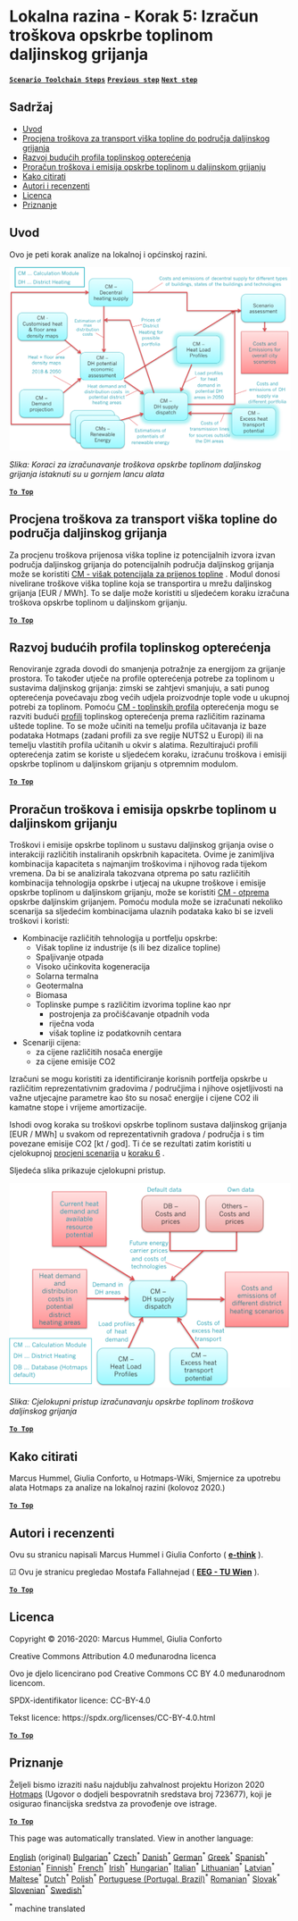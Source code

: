 <h1><a class="anchor" id="local-level---step-5--calculation-of-costs-of-heat-supply-to-district-heating" href="#local-level---step-5--calculation-of-costs-of-heat-supply-to-district-heating"><i class="fa fa-link"></i></a>Lokalna razina - Korak 5: Izračun troškova opskrbe toplinom daljinskog grijanja</h1><p> <a href="guide-local-and-municipal-levels#the-hotmaps-scenario-toolchain-different-steps"><strong><code>Scenario Toolchain Steps</code></strong></a> <a href="step-4-calculation-of-district-heating-distribution-costs"><strong><code>Previous step</code></strong></a> <a href="step-6-assessment-of-scenarios-for-entire-heat-demand-and-supply-for-the-selected-area"><strong><code>Next step</code></strong></a></p><h2><a class="anchor" id="table-of-contents" href="#table-of-contents"><i class="fa fa-link"></i></a> Sadržaj</h2><ul><li> <a href="#introduction">Uvod</a></li><li> <a href="#estimation-of-costs-for-the-transport-of-excess-heat-to-district-heating-areas">Procjena troškova za transport viška topline do područja daljinskog grijanja</a></li><li> <a href="#development-of-future-heat-load-profiles">Razvoj budućih profila toplinskog opterećenja</a></li><li> <a href="#calculation-of-costs-and-emissions-of-heat-supply-in-district-heating">Proračun troškova i emisija opskrbe toplinom u daljinskom grijanju</a></li><li> <a href="#how-to-cite">Kako citirati</a></li><li> <a href="#authors-and-reviewers">Autori i recenzenti</a></li><li> <a href="#license">Licenca</a></li><li> <a href="#acknowledgement">Priznanje</a></li></ul><h2><a class="anchor" id="introduction" href="#introduction"><i class="fa fa-link"></i></a> Uvod</h2><p> Ovo je peti korak analize na lokalnoj i općinskoj razini.</p><img src="/en/Step-5-Calculation-of-costs-of-heat-supply-to-district-heating/Hotmaps_Local_Toolchain_Step_5final.png"/><p> <em>Slika: Koraci za izračunavanje troškova opskrbe toplinom daljinskog grijanja istaknuti su u gornjem lancu alata</em></p><p><ins> <code><strong><a href="#table-of-contents">To Top</a></strong></code></ins></p><h2><a class="anchor" id="estimation-of-costs-for-the-transport-of-excess-heat-to-district-heating-areas" href="#estimation-of-costs-for-the-transport-of-excess-heat-to-district-heating-areas"><i class="fa fa-link"></i></a> Procjena troškova za transport viška topline do područja daljinskog grijanja</h2><p> Za procjenu troškova prijenosa viška topline iz potencijalnih izvora izvan područja daljinskog grijanja do potencijalnih područja daljinskog grijanja može se koristiti <a href="https://wiki.hotmaps.eu/en/CM-Excess-heat-transport-potential">CM - višak potencijala za prijenos topline</a> . Modul donosi nivelirane troškove viška topline koja se transportira u mrežu daljinskog grijanja [EUR / MWh]. To se dalje može koristiti u sljedećem koraku izračuna troškova opskrbe toplinom u daljinskom grijanju.</p><p><ins> <code><strong><a href="#table-of-contents">To Top</a></strong></code></ins></p><h2><a class="anchor" id="development-of-future-heat-load-profiles" href="#development-of-future-heat-load-profiles"><i class="fa fa-link"></i></a> Razvoj budućih profila toplinskog opterećenja</h2><p> Renoviranje zgrada dovodi do smanjenja potražnje za energijom za grijanje prostora. To također utječe na profile opterećenja potrebe za toplinom u sustavima daljinskog grijanja: zimski se zahtjevi smanjuju, a sati punog opterećenja povećavaju zbog većih udjela proizvodnje tople vode u ukupnoj potrebi za toplinom. Pomoću <a href="https://wiki.hotmaps.eu/en/CM-Heat-load-profiles">CM - toplinskih profila</a> opterećenja mogu se razviti budući <a href="https://wiki.hotmaps.eu/en/CM-Heat-load-profiles">profili</a> toplinskog opterećenja prema različitim razinama uštede topline. To se može učiniti na temelju profila učitavanja iz baze podataka Hotmaps (zadani profili za sve regije NUTS2 u Europi) ili na temelju vlastitih profila učitanih u okvir s alatima. Rezultirajući profili opterećenja zatim se koriste u sljedećem koraku, izračunu troškova i emisiji opskrbe toplinom u daljinskom grijanju s otpremnim modulom.</p><p><ins> <code><strong><a href="#table-of-contents">To Top</a></strong></code></ins></p><h2><a class="anchor" id="calculation-of-costs-and-emissions-of-heat-supply-in-district-heating" href="#calculation-of-costs-and-emissions-of-heat-supply-in-district-heating"><i class="fa fa-link"></i></a> Proračun troškova i emisija opskrbe toplinom u daljinskom grijanju</h2><p> Troškovi i emisije opskrbe toplinom u sustavu daljinskog grijanja ovise o interakciji različitih instaliranih opskrbnih kapaciteta. Ovime je zanimljiva kombinacija kapaciteta s najmanjim troškovima i njihovog rada tijekom vremena. Da bi se analizirala takozvana otprema po satu različitih kombinacija tehnologija opskrbe i utjecaj na ukupne troškove i emisije opskrbe toplinom u daljinskom grijanju, može se koristiti <a href="https://wiki.hotmaps.eu/en/CM-District-heating-supply-dispatch">CM - otprema</a> opskrbe daljinskim grijanjem. Pomoću modula može se izračunati nekoliko scenarija sa sljedećim kombinacijama ulaznih podataka kako bi se izveli troškovi i koristi:</p><ul><li> Kombinacije različitih tehnologija u portfelju opskrbe:<ul><li> Višak topline iz industrije (s ili bez dizalice topline)</li><li> Spaljivanje otpada</li><li> Visoko učinkovita kogeneracija</li><li> Solarna termalna</li><li> Geotermalna</li><li> Biomasa</li><li> Toplinske pumpe s različitim izvorima topline kao npr<ul><li> postrojenja za pročišćavanje otpadnih voda</li><li> riječna voda</li><li> višak topline iz podatkovnih centara</li></ul></li></ul></li><li> Scenariji cijena:<ul><li> za cijene različitih nosača energije</li><li> za cijene emisije CO2</li></ul></li></ul><p> Izračuni se mogu koristiti za identificiranje korisnih portfelja opskrbe u različitim reprezentativnim gradovima / područjima i njihove osjetljivosti na važne utjecajne parametre kao što su nosač energije i cijene CO2 ili kamatne stope i vrijeme amortizacije.</p><p> Ishodi ovog koraka su troškovi opskrbe toplinom sustava daljinskog grijanja [EUR / MWh] u svakom od reprezentativnih gradova / područja i s tim povezane emisije CO2 [kt / god]. Ti će se rezultati zatim koristiti u cjelokupnoj <a href="https://wiki.hotmaps.eu/en/CM-Scenario-assessment">procjeni scenarija</a> u <a href="https://wiki.hotmaps.eu/en/Step-6-Assessment-of-scenarios-for-entire-heat-demand-and-supply-for-the-selected-area">koraku 6</a> .</p><p> Sljedeća slika prikazuje cjelokupni pristup.</p><img src="/en/Step-5-Calculation-of-costs-of-heat-supply-to-district-heating/Wiki-local-detailed-Step-5final.png"/><p> <em>Slika: Cjelokupni pristup izračunavanju opskrbe toplinom troškova daljinskog grijanja</em></p><p><ins> <code><strong><a href="#table-of-contents">To Top</a></strong></code></ins></p><h2><a class="anchor" id="how-to-cite" href="#how-to-cite"><i class="fa fa-link"></i></a> Kako citirati</h2><p> Marcus Hummel, Giulia Conforto, u Hotmaps-Wiki, Smjernice za upotrebu alata Hotmaps za analize na lokalnoj razini (kolovoz 2020.)</p><p><ins> <code><strong><a href="#table-of-contents">To Top</a></strong></code></ins></p><h2><a class="anchor" id="authors-and-reviewers" href="#authors-and-reviewers"><i class="fa fa-link"></i></a> Autori i recenzenti</h2><p> Ovu su stranicu napisali Marcus Hummel i Giulia Conforto ( <strong><a href="https://e-think.ac.at">e-think</a></strong> ).</p><p> ☑ Ovu je stranicu pregledao Mostafa Fallahnejad ( <strong><a href="https://eeg.tuwien.ac.at/">EEG - TU Wien</a></strong> ).</p><p> <a href="#table-of-contents"><strong><code>To Top</code></strong></a></p><h2><a class="anchor" id="license" href="#license"><i class="fa fa-link"></i></a> Licenca</h2><p> Copyright © 2016-2020: Marcus Hummel, Giulia Conforto</p><p> Creative Commons Attribution 4.0 međunarodna licenca</p><p> Ovo je djelo licencirano pod Creative Commons CC BY 4.0 međunarodnom licencom.</p><p> SPDX-identifikator licence: CC-BY-4.0</p><p> Tekst licence: https://spdx.org/licenses/CC-BY-4.0.html</p><p> <a href="#table-of-contents"><strong><code>To Top</code></strong></a></p><h2><a class="anchor" id="acknowledgement" href="#acknowledgement"><i class="fa fa-link"></i></a> Priznanje</h2><p> Željeli bismo izraziti našu najdublju zahvalnost projektu Horizon 2020 <a href="https://www.hotmaps-project.eu">Hotmaps</a> (Ugovor o dodjeli bespovratnih sredstava broj 723677), koji je osigurao financijska sredstva za provođenje ove istrage.</p><p><ins> <code><strong><a href="#table-of-contents">To Top</a></strong></code></ins></p>
<!--- THIS IS A SUPER UNIQUE IDENTIFIER -->

This page was automatically translated. View in another language:

[English](../en/Step-5-Calculation-of-costs-of-heat-supply-to-district-heating) (original) [Bulgarian](../bg/Step-5-Calculation-of-costs-of-heat-supply-to-district-heating)<sup>\*</sup> [Czech](../cs/Step-5-Calculation-of-costs-of-heat-supply-to-district-heating)<sup>\*</sup> [Danish](../da/Step-5-Calculation-of-costs-of-heat-supply-to-district-heating)<sup>\*</sup> [German](../de/Step-5-Calculation-of-costs-of-heat-supply-to-district-heating)<sup>\*</sup> [Greek](../el/Step-5-Calculation-of-costs-of-heat-supply-to-district-heating)<sup>\*</sup> [Spanish](../es/Step-5-Calculation-of-costs-of-heat-supply-to-district-heating)<sup>\*</sup> [Estonian](../et/Step-5-Calculation-of-costs-of-heat-supply-to-district-heating)<sup>\*</sup> [Finnish](../fi/Step-5-Calculation-of-costs-of-heat-supply-to-district-heating)<sup>\*</sup> [French](../fr/Step-5-Calculation-of-costs-of-heat-supply-to-district-heating)<sup>\*</sup> [Irish](../ga/Step-5-Calculation-of-costs-of-heat-supply-to-district-heating)<sup>\*</sup>  [Hungarian](../hu/Step-5-Calculation-of-costs-of-heat-supply-to-district-heating)<sup>\*</sup> [Italian](../it/Step-5-Calculation-of-costs-of-heat-supply-to-district-heating)<sup>\*</sup> [Lithuanian](../lt/Step-5-Calculation-of-costs-of-heat-supply-to-district-heating)<sup>\*</sup> [Latvian](../lv/Step-5-Calculation-of-costs-of-heat-supply-to-district-heating)<sup>\*</sup> [Maltese](../mt/Step-5-Calculation-of-costs-of-heat-supply-to-district-heating)<sup>\*</sup> [Dutch](../nl/Step-5-Calculation-of-costs-of-heat-supply-to-district-heating)<sup>\*</sup> [Polish](../pl/Step-5-Calculation-of-costs-of-heat-supply-to-district-heating)<sup>\*</sup> [Portuguese (Portugal, Brazil)](../pt/Step-5-Calculation-of-costs-of-heat-supply-to-district-heating)<sup>\*</sup> [Romanian](../ro/Step-5-Calculation-of-costs-of-heat-supply-to-district-heating)<sup>\*</sup> [Slovak](../sk/Step-5-Calculation-of-costs-of-heat-supply-to-district-heating)<sup>\*</sup> [Slovenian](../sl/Step-5-Calculation-of-costs-of-heat-supply-to-district-heating)<sup>\*</sup> [Swedish](../sv/Step-5-Calculation-of-costs-of-heat-supply-to-district-heating)<sup>\*</sup> 

<sup>\*</sup> machine translated
